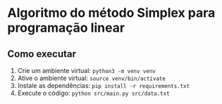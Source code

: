 # Algoritmo do método Simplex para programação linear

## Como executar

1. Crie um ambiente virtual: ```python3 -m venv venv```
2. Ative o ambiente virtual: ```source venv/bin/activate```
3. Instale as dependências: ```pip install -r requirements.txt```
4. Execute o código: ```python src/main.py src/data.txt```